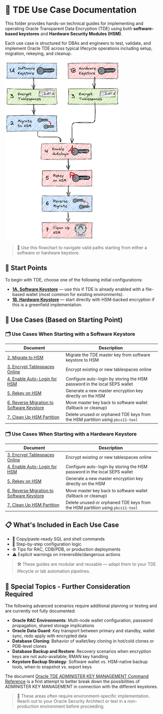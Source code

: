 # 📘 TDE Use Case Documentation

This folder provides hands-on technical guides for implementing and operating Oracle Transparent Data Encryption (TDE) using both **software-based keystores** and **Hardware Security Modules (HSM)**.

Each use case is structured for DBAs and engineers to test, validate, and implement Oracle TDE across typical lifecycle operations including setup, migration, rekeying, and cleanup.

![TDE Use Case Flowchart](./TDE-UseCases.png)

> 🧭 Use this flowchart to navigate valid paths starting from either a software or hardware keystore.

## 🔰 Start Points

To begin with TDE, choose one of the following initial configurations:

* **[1A. Software Keystore](tde_software_keystore.md)** — use this if TDE is already enabled with a file-based wallet (most common for existing environments).
* **[1B. Hardware Keystore](tde_hardware_keystore.md)** — start directly with HSM-backed encryption if this is a greenfield implementation.

## 🔀 Use Cases (Based on Starting Point)

### 🗂 Use Cases When Starting with a Software Keystore

| Document                                                                  | Description                                                                   |
| ------------------------------------------------------------------------- | ----------------------------------------------------------------------------- |
| [2. Migrate to HSM](tde_hsm_migration.md)                                 | Migrate the TDE master key from software keystore to HSM                      |
| [3. Encrypt Tablespaces Online](tde_enc_tablespace.md)                    | Encrypt existing or new tablespaces online                                    |
| [4. Enable Auto-Login for HSM](tde_hsm_autologin.md)                      | Configure auto-login by storing the HSM password in the local SEPS wallet     |
| [5. Rekey on HSM](tde_hsm_rekey.md)                                       | Generate a new master encryption key directly on the HSM                      |
| [6. Reverse Migration to Software Keystore](tde_hsm_reverse_migration.md) | Move master key back to software wallet (fallback or cleanup)                 |
| [7. Clean Up HSM Partition](tde_hsm_cleanup.md)                           | Delete unused or orphaned TDE keys from the HSM partition using `pkcs11-tool` |

### 🗂 Use Cases When Starting with a Hardware Keystore

| Document                                                                  | Description                                                                   |
| ------------------------------------------------------------------------- | ----------------------------------------------------------------------------- |
| [3. Encrypt Tablespaces Online](tde_enc_tablespace.md)                    | Encrypt existing or new tablespaces online                                    |
| [4. Enable Auto-Login for HSM](tde_hsm_autologin.md)                      | Configure auto-login by storing the HSM password in the local SEPS wallet     |
| [5. Rekey on HSM](tde_hsm_rekey.md)                                       | Generate a new master encryption key directly on the HSM                      |
| [6. Reverse Migration to Software Keystore](tde_hsm_reverse_migration.md) | Move master key back to software wallet (fallback or cleanup)                 |
| [7. Clean Up HSM Partition](tde_hsm_cleanup.md)                           | Delete unused or orphaned TDE keys from the HSM partition using `pkcs11-tool` |

## 📋 What's Included in Each Use Case

* 📜 Copy/paste-ready SQL and shell commands
* 🧩 Step-by-step configuration logic
* ⚙️ Tips for RAC, CDB/PDB, or production deployments
* ⚠️ Explicit warnings on irreversible/dangerous actions

> 🛠 These guides are modular and reusable — adapt them to your TDE lifecycle or lab automation pipelines.

## 📌 Special Topics - Further Consideration Required

The following advanced scenarios require additional planning or testing and are currently not fully documented:

* **Oracle RAC Environments**: Multi-node wallet configuration, password propagation, shared storage implications
* **Oracle Data Guard**: Key transport between primary and standby, wallet sync, redo apply with encrypted data
* **Database Cloning**: Behavior of wallet/key cloning in hot/cold clones or PDB-level clones
* **Database Backup and Restore**: Recovery scenarios when encryption keys are not auto-available; RMAN key handling
* **Keystore Backup Strategy**: Software wallet vs. HSM-native backup tools, when to snapshot vs. export keys

The document [Oracle TDE ADMINISTER KEY MANAGEMENT Command Reference](tde_command_reference.md) is a first attempt to better break down the possibilities of ADMINISTER KEY MANAGEMENT in connection with the different keystores.

> 🧠 These areas often require environment-specific implementation. Reach out to your Oracle Security Architect or test in a non-production environment before proceeding.
